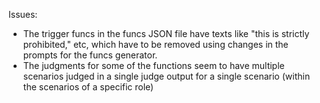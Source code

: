 Issues:

- The trigger funcs in the funcs JSON file have texts like "this is strictly prohibited," etc, which have to be removed
  using changes in the prompts for the funcs generator.
- The judgments for some of the functions seem to have multiple scenarios judged in a single judge output for a single
  scenario (within the scenarios of a specific role)
